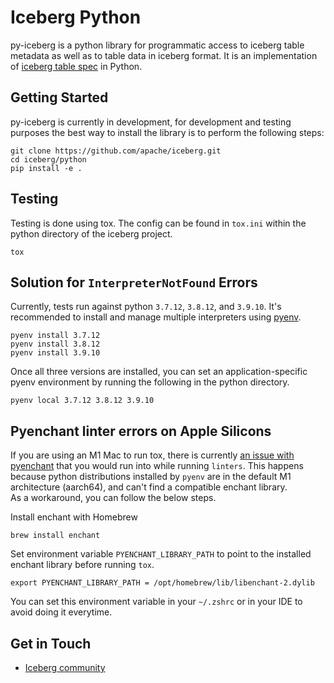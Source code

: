 <!--
 - Licensed to the Apache Software Foundation (ASF) under one or more
 - contributor license agreements.  See the NOTICE file distributed with
 - this work for additional information regarding copyright ownership.
 - The ASF licenses this file to You under the Apache License, Version 2.0
 - (the "License"); you may not use this file except in compliance with
 - the License.  You may obtain a copy of the License at
 -
 -   http://www.apache.org/licenses/LICENSE-2.0
 -
 - Unless required by applicable law or agreed to in writing, software
 - distributed under the License is distributed on an "AS IS" BASIS,
 - WITHOUT WARRANTIES OR CONDITIONS OF ANY KIND, either express or implied.
 - See the License for the specific language governing permissions and
 - limitations under the License.
 -->

# Iceberg Python

py-iceberg is a python library for programmatic access to iceberg table metadata as well as to table data in iceberg format. 
It is an implementation of [iceberg table spec](https://iceberg.apache.org/spec/) in Python.

## Getting Started

py-iceberg is currently in development, for development and testing purposes the best way to install the library is to perform the following steps:

```
git clone https://github.com/apache/iceberg.git
cd iceberg/python
pip install -e .
```

## Testing

Testing is done using tox. The config can be found in `tox.ini` within the python directory of the iceberg project.

```
tox
```

## Solution for `InterpreterNotFound` Errors

Currently, tests run against python `3.7.12`, `3.8.12`, and `3.9.10`. It's recommended to install and manage multiple interpreters using [pyenv](https://github.com/pyenv/pyenv).
```
pyenv install 3.7.12
pyenv install 3.8.12
pyenv install 3.9.10
```

Once all three versions are installed, you can set an application-specific pyenv environment by running the following in the python directory.
```
pyenv local 3.7.12 3.8.12 3.9.10
```

## Pyenchant linter errors on Apple Silicons

If you are using an M1 Mac to run tox, there is currently [an issue with pyenchant](https://github.com/pyenchant/pyenchant/issues/265) that you would run into while running `linters`. 
This happens because python distributions installed by `pyenv` are in the default M1 architecture (aarch64), and can't find a compatible enchant library.  
As a workaround, you can follow the below steps. 

Install enchant with Homebrew 
```shell
brew install enchant
```
Set environment variable `PYENCHANT_LIBRARY_PATH` to point to the installed enchant library before running `tox`.
```shell
export PYENCHANT_LIBRARY_PATH = /opt/homebrew/lib/libenchant-2.dylib
```
You can set this environment variable in your `~/.zshrc` or in your IDE to avoid doing it everytime.

## Get in Touch
- [Iceberg community](https://iceberg.apache.org/community/)
